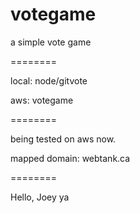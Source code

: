 votegame
========

a simple vote game

========

local: node/gitvote

aws: votegame

========

being tested on aws now.

mapped domain: webtank.ca

========

Hello, Joey ya
